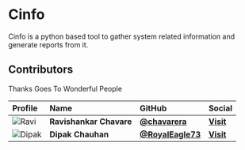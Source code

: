# Cinfo
Cinfo is a python based tool to gather system related information and generate reports from it.

## Contributors
Thanks Goes To Wonderful People

|Profile  | Name                | GitHub                                       | Social                                                |
| :------------------ | :------------------ | :------------------------------------------- | :---------------------------------------------------- |
|![Ravi](https://avatars0.githubusercontent.com/u/33047641?s=100&v=4)| **Ravishankar Chavare** | [**@chavarera**](https://github.com/chavarera) | [**Visit**](https://www.linkedin.com/in/ravishankar-chavare-84474a102/) |
|![Dipak](https://avatars0.githubusercontent.com/u/34307370?s=100&v=4)| **Dipak Chauhan**    | [**@RoyalEagle73**](https://github.com/RoyalEagle73)     | [**Visit**](https://www.linkedin.com/in/deepak-chauhan-173756170/)     |
